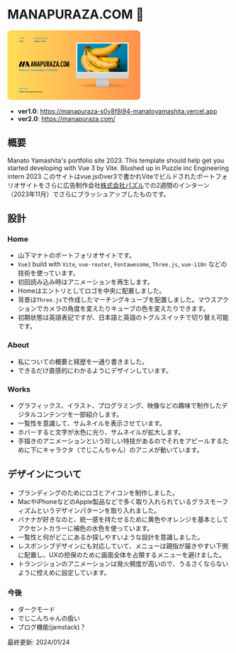 # MANAPURAZA.COM &#x1F34C;

<img src="./public/ogp.png" alt="OGP image" width="300" style="border-radius:8px;">

* **ver1.0**: https://manapuraza-s0y8f8i94-manatoyamashita.vercel.app
* **ver2.0**: https://manapuraza.com/

## 概要
Manato Yamashita's portfolio site 2023.
This template should help get you started developing with Vue 3 by Vite.
Blushed up in Puzzle inc Engineering intern 2023
このサイトはvue.jsのver3で書かれViteでビルドされたポートフォリオサイトをさらに広告制作会社[株式会社パズル](https://puzzle-inc.jp)での2週間のインターン（2023年11月）でさらにブラッシュアップしたものです。

## 設計

### Home

* 山下マナトのポートフォリオサイトです。
* `Vue3` build with `Vite`, `vue-router`, `Fontawesome`, `Three.js`, `vue-i18n` などの技術を使っています。
* 初回読み込み時はアニメーションを再生します。
* Homeはエントリとしてロゴを中央に配置しました。
* 背景は`Three.js`で作成したマーチングキューブを配置しました。マウスアクションでカメラの角度を変えたりキューブの色を変えたりできます。
* 初期状態は英語表記ですが、日本語と英語のトグルスイッチで切り替え可能です。

### About

* 私についての概要と経歴を一通り書きました。
* できるだけ直感的にわかるようにデザインしています。

### Works

* グラフィックス、イラスト、プログラミング、映像などの趣味で制作したデジタルコンテンツを一部紹介します。
* 一覧性を意識して、サムネイルを表示させています。
* ホバーすると文字が水色に光り、サムネイルが拡大します。
* 手描きのアニメーションという珍しい特技があるのでそれをアピールするために下にキャラクタ（でじこんちゃん）のアニメが動いています。

## デザインについて

* ブランディングのためにロゴとアイコンを制作しました。
* MacやiPhoneなどのApple製品などで多く取り入れられているグラスモーフィズムというデザインパターンを取り入れました。
* バナナが好きなのと、統一感を持たせるために黄色やオレンジを基本としてアクセントカラーに補色の水色を使っています。
* 一覧性と何がどこにあるか探しやすいような設計を意識しました。
* レスポンシブデザインにも対応していて、メニューは親指が届きやすい下側に配置し、UXの担保のために画面全体を占領するメニューを避けました。
* トランジションのアニメーションは発火頻度が高いので、うるさくならないように控えめに設定しています。

### 今後

* ダークモード
* でじこんちゃんの扱い
* ブログ機能(jamstack)？

最終更新: 2024/01/24

